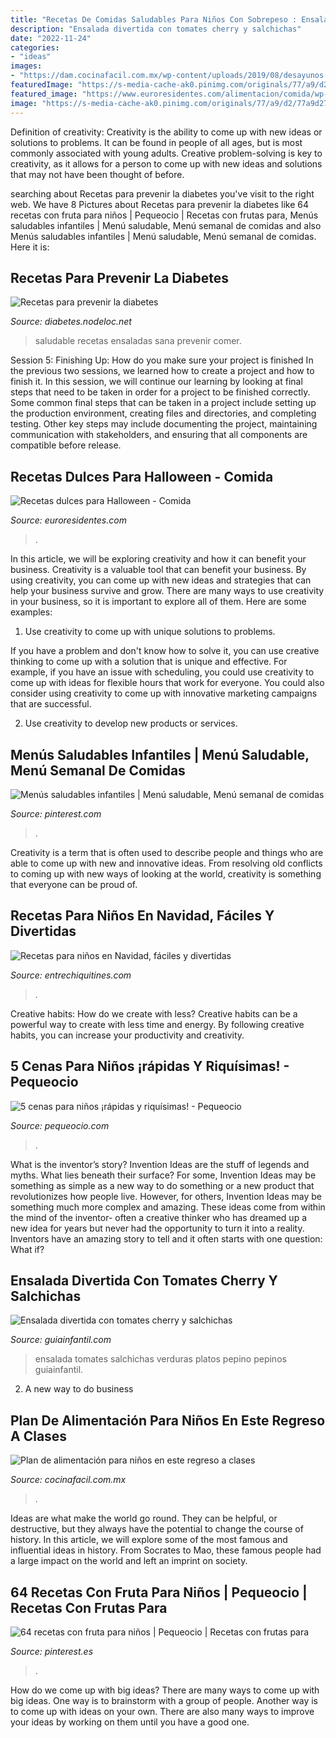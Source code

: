 ```yaml
---
title: "Recetas De Comidas Saludables Para Niños Con Sobrepeso : Ensalada Divertida Con Tomates Cherry Y Salchichas"
description: "Ensalada divertida con tomates cherry y salchichas"
date: "2022-11-24"
categories:
- "ideas"
images:
- "https://dam.cocinafacil.com.mx/wp-content/uploads/2019/08/desayunos.jpg"
featuredImage: "https://s-media-cache-ak0.pinimg.com/originals/77/a9/d2/77a9d27654ed18799f61707be58fcb02.jpg"
featured_image: "https://www.euroresidentes.com/alimentacion/comida/wp-content/uploads/sites/3/2016/10/recetas-halloween-cake-pops-ojos.jpg"
image: "https://s-media-cache-ak0.pinimg.com/originals/77/a9/d2/77a9d27654ed18799f61707be58fcb02.jpg"
---
```



Definition of creativity:
Creativity is the ability to come up with new ideas or solutions to problems. It can be found in people of all ages, but is most commonly associated with young adults. Creative problem-solving is key to creativity, as it allows for a person to come up with new ideas and solutions that may not have been thought of before.

	

		
searching about Recetas para prevenir la diabetes you've visit to the right web. We have 8 Pictures about Recetas para prevenir la diabetes like 64 recetas con fruta para niños | Pequeocio | Recetas con frutas para, Menús saludables infantiles | Menú saludable, Menú semanal de comidas and also Menús saludables infantiles | Menú saludable, Menú semanal de comidas. Here it is:
		
    
## Recetas Para Prevenir La Diabetes

<img loading=lazy src="https://s-media-cache-ak0.pinimg.com/originals/77/a9/d2/77a9d27654ed18799f61707be58fcb02.jpg" onerror="this.onerror=null;this.src='https://tse1.mm.bing.net/th?id=OIP.d6nSdlTtGHmfYXB75Y_LAgHaHa&amp;pid=15.1';" alt="Recetas para prevenir la diabetes">

_Source: diabetes.nodeloc.net_

>saludable recetas ensaladas sana prevenir comer. 

	

Session 5: Finishing Up: How do you make sure your project is finished
In the previous two sessions, we learned how to create a project and how to finish it. In this session, we will continue our learning by looking at final steps that need to be taken in order for a project to be finished correctly.
Some common final steps that can be taken in a project include setting up the production environment, creating files and directories, and completing testing. Other key steps may include documenting the project, maintaining communication with stakeholders, and ensuring that all components are compatible before release.

    
## Recetas Dulces Para Halloween - Comida

<img loading=lazy src="https://www.euroresidentes.com/alimentacion/comida/wp-content/uploads/sites/3/2016/10/recetas-halloween-cake-pops-ojos.jpg" onerror="this.onerror=null;this.src='https://tse4.mm.bing.net/th?id=OIP.1MLUUC4B9KXPqeSk8MzregHaEo&amp;pid=15.1';" alt="Recetas dulces para Halloween - Comida">

_Source: euroresidentes.com_

>. 

	

In this article, we will be exploring creativity and how it can benefit your business.
Creativity is a valuable tool that can benefit your business. By using creativity, you can come up with new ideas and strategies that can help your business survive and grow. There are many ways to use creativity in your business, so it is important to explore all of them. Here are some examples:
1. Use creativity to come up with unique solutions to problems.

If you have a problem and don't know how to solve it, you can use creative thinking to come up with a solution that is unique and effective. For example, if you have an issue with scheduling, you could use creativity to come up with ideas for flexible hours that work for everyone. You could also consider using creativity to come up with innovative marketing campaigns that are successful.

2. Use creativity to develop new products or services.

    
## Menús Saludables Infantiles | Menú Saludable, Menú Semanal De Comidas

<img loading=lazy src="https://i.pinimg.com/originals/7e/6b/d0/7e6bd0e0626db34f8fa506ca9198d3d6.jpg" onerror="this.onerror=null;this.src='https://tse2.mm.bing.net/th?id=OIP.JqaCmCJ_NePi4LzVxloFsAHaKd&amp;pid=15.1';" alt="Menús saludables infantiles | Menú saludable, Menú semanal de comidas">

_Source: pinterest.com_

>. 

	

Creativity is a term that is often used to describe people and things who are able to come up with new and innovative ideas. From resolving old conflicts to coming up with new ways of looking at the world, creativity is something that everyone can be proud of.

    
## Recetas Para Niños En Navidad, Fáciles Y Divertidas

<img loading=lazy src="http://www.entrechiquitines.com/recetas/wp-content/uploads/2011/11/recetas_navidad_ninos-500x390.jpeg" onerror="this.onerror=null;this.src='https://tse3.mm.bing.net/th?id=OIP.L6oB7oLucmFh7IKWlxim3AHaFx&amp;pid=15.1';" alt="Recetas para niños en Navidad, fáciles y divertidas">

_Source: entrechiquitines.com_

>. 

	

Creative habits: How do we create with less?
Creative habits can be a powerful way to create with less time and energy. By following creative habits, you can increase your productivity and creativity.

    
## 5 Cenas Para Niños ¡rápidas Y Riquísimas! - Pequeocio

<img loading=lazy src="https://www.pequeocio.com/wp-content/uploads/2014/04/cenas-rapidas-600x400.jpg" onerror="this.onerror=null;this.src='https://tse2.mm.bing.net/th?id=OIP.Xfl04QWA7TuFExNqry171AHaE8&amp;pid=15.1';" alt="5 cenas para niños ¡rápidas y riquísimas! - Pequeocio">

_Source: pequeocio.com_

>. 

	

What is the inventor’s story?
Invention Ideas are the stuff of legends and myths. What lies beneath their surface? For some, Invention Ideas may be something as simple as a new way to do something or a new product that revolutionizes how people live. However, for others, Invention Ideas may be something much more complex and amazing. These ideas come from within the mind of the inventor- often a creative thinker who has dreamed up a new idea for years but never had the opportunity to turn it into a reality. Inventors have an amazing story to tell and it often starts with one question: What if?

    
## Ensalada Divertida Con Tomates Cherry Y Salchichas

<img loading=lazy src="http://static.guiainfantil.com/pictures/recetas/4109-ensalada-divertida-con-tomates-cherry-y-salchichas.jpg" onerror="this.onerror=null;this.src='https://tse2.mm.bing.net/th?id=OIP.H7xut6sNGW3l4sTSWTWScQHaHa&amp;pid=15.1';" alt="Ensalada divertida con tomates cherry y salchichas">

_Source: guiainfantil.com_

>ensalada tomates salchichas verduras platos pepino pepinos guiainfantil. 

	

2. A new way to do business 

    
## Plan De Alimentación Para Niños En Este Regreso A Clases

<img loading=lazy src="https://dam.cocinafacil.com.mx/wp-content/uploads/2019/08/desayunos.jpg" onerror="this.onerror=null;this.src='https://tse1.mm.bing.net/th?id=OIP.of2b95G1Slom2YVYR_FmggHaEJ&amp;pid=15.1';" alt="Plan de alimentación para niños en este regreso a clases">

_Source: cocinafacil.com.mx_

>. 

	

Ideas are what make the world go round. They can be helpful, or destructive, but they always have the potential to change the course of history. In this article, we will explore some of the most famous and influential ideas in history. From Socrates to Mao, these famous people had a large impact on the world and left an imprint on society.

    
## 64 Recetas Con Fruta Para Niños | Pequeocio | Recetas Con Frutas Para

<img loading=lazy src="https://i.pinimg.com/736x/9b/a2/a7/9ba2a7b1cab4e9c3ac0ac08665fe932a--funny-food-przepisy-buffalo.jpg" onerror="this.onerror=null;this.src='https://tse2.mm.bing.net/th?id=OIP.qr26CE797ZSpYKQUgu8rwgHaJ0&amp;pid=15.1';" alt="64 recetas con fruta para niños | Pequeocio | Recetas con frutas para">

_Source: pinterest.es_

>. 

	

How do we come up with big ideas?
There are many ways to come up with big ideas. One way is to brainstorm with a group of people. Another way is to come up with ideas on your own. There are also many ways to improve your ideas by working on them until you have a good one.

